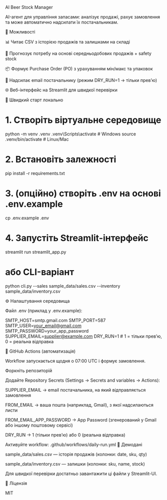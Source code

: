 AI Beer Stock Manager

AI-агент для управління запасами: аналізує продажі, рахує замовлення та може автоматично надсилати їх постачальникам.

🔑 Можливості

📊 Читає CSV з історією продажів та залишками на складі

🔮 Прогнозує потребу на основі середньодобових продажів + safety stock

📦 Формує Purchase Order (PO) з урахуванням мін/макс та упаковок

📧 Надсилає email постачальнику (режим DRY_RUN=1 → тільки прев’ю)

🌐 Веб-інтерфейс на Streamlit для швидкої перевірки

🚀 Швидкий старт локально
# 1. Створіть віртуальне середовище
python -m venv .venv
.venv\Scripts\activate   # Windows
source .venv/bin/activate # Linux/Mac

# 2. Встановіть залежності
pip install -r requirements.txt

# 3. (опційно) створіть .env на основі .env.example
cp .env.example .env

# 4. Запустіть Streamlit-інтерфейс
streamlit run streamlit_app.py

# або CLI-варіант
python cli.py --sales sample_data/sales.csv --inventory sample_data/inventory.csv

⚙️ Налаштування середовища

Файл .env (приклад у .env.example):

SMTP_HOST=smtp.gmail.com
SMTP_PORT=587
SMTP_USER=your_email@gmail.com
SMTP_PASSWORD=your_app_password
SUPPLIER_EMAIL=supplier@example.com
DRY_RUN=1   # 1 = тільки прев’ю, 0 = реальна відправка

🤖 GitHub Actions (автоматизація)

Workflow запускається щодня о 07:00 UTC і формує замовлення.

Форкніть репозиторій

Додайте Repository Secrets (Settings → Secrets and variables → Actions):

SUPPLIER_EMAIL → email постачальника, на який відправляється замовлення

FROM_EMAIL → ваша пошта (наприклад, Gmail), з якої надсилаються листи

FROM_EMAIL_APP_PASSWORD → App Password (згенерований у Gmail або іншому поштовому сервісі)

DRY_RUN → 1 (тільки прев’ю) або 0 (реальна відправка)

Активуйте workflow: .github/workflows/daily-run.yml
🧪 Демодані

sample_data/sales.csv — історія продажів (колонки: date, sku, qty)

sample_data/inventory.csv — залишки (колонки: sku, name, stock)

Для швидкої перевірки достатньо завантажити ці файли у Streamlit-UI.

📜 Ліцензія

MIT
